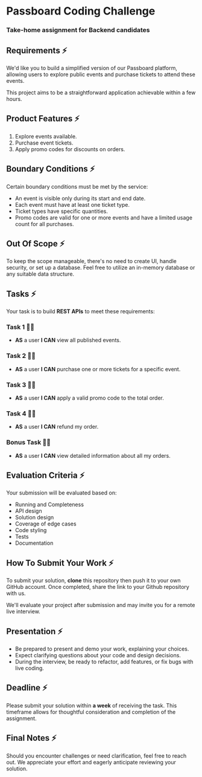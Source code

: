 
# Passboard Coding Challenge
### Take-home assignment for Backend candidates

## Requirements ⚡
We'd like you to build a simplified version of our Passboard platform, allowing users to explore public events and purchase tickets to attend these events.

This project aims to be a straightforward application achievable within a few hours.

## Product Features ⚡
1. Explore events available.
2. Purchase event tickets.
3. Apply promo codes for discounts on orders.

## Boundary Conditions ⚡
Certain boundary conditions must be met by the service:
- An event is visible only during its start and end date.
- Each event must have at least one ticket type.
- Ticket types have specific quantities.
- Promo codes are valid for one or more events and have a limited usage count for all purchases.

## Out Of Scope ⚡
To keep the scope manageable, there's no need to create UI, handle security, or set up a database. Feel free to utilize an in-memory database or any suitable data structure.

## Tasks ⚡
Your task is to build **REST APIs** to meet these requirements:

### Task 1 👩‍💻
- **AS** a user **I CAN** view all published events.

### Task 2 👩‍💻
- **AS** a user **I CAN** purchase one or more tickets for a specific event.

### Task 3 👩‍💻
- **AS** a user **I CAN** apply a valid promo code to the total order.

### Task 4 👩‍💻
- **AS** a user **I CAN** refund my order.

### Bonus Task 👩‍💻
- **AS** a user **I CAN** view detailed information about all my orders.

## Evaluation Criteria ⚡
Your submission will be evaluated based on:
- Running and Completeness
- API design
- Solution design
- Coverage of edge cases
- Code styling
- Tests
- Documentation

## How To Submit Your Work ⚡
To submit your solution, **clone** this repository then push it to your own GitHub account. Once completed, share the link to your Github repository with us.

We'll evaluate your project after submission and may invite you for a remote live interview.

## Presentation ⚡
- Be prepared to present and demo your work, explaining your choices.
- Expect clarifying questions about your code and design decisions.
- During the interview, be ready to refactor, add features, or fix bugs with live coding.

## Deadline ⚡
Please submit your solution within **a week** of receiving the task. This timeframe allows for thoughtful consideration and completion of the assignment.

## Final Notes ⚡
Should you encounter challenges or need clarification, feel free to reach out. We appreciate your effort and eagerly anticipate reviewing your solution.
